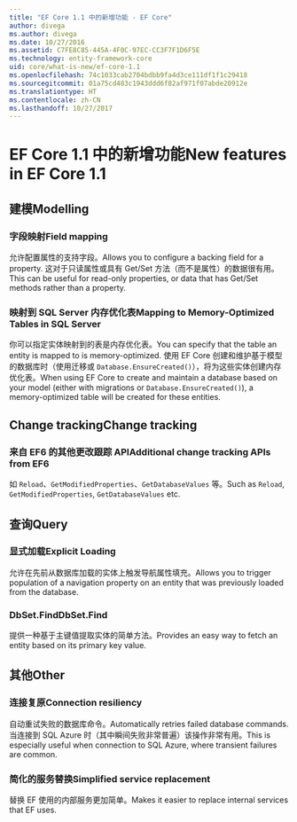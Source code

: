 ```yaml
---
title: "EF Core 1.1 中的新增功能 - EF Core"
author: divega
ms.author: divega
ms.date: 10/27/2016
ms.assetid: C7FE8C85-445A-4F0C-97EC-CC3F7F1D6F5E
ms.technology: entity-framework-core
uid: core/what-is-new/ef-core-1.1
ms.openlocfilehash: 74c1033cab2704bdbb9fa4d3ce111df1f1c29418
ms.sourcegitcommit: 01a75cd483c1943ddd6f82af971f07abde20912e
ms.translationtype: HT
ms.contentlocale: zh-CN
ms.lasthandoff: 10/27/2017
---
```

# <a name="new-features-in-ef-core-11"></a><span data-ttu-id="ecaf6-102">EF Core 1.1 中的新增功能</span><span class="sxs-lookup"><span data-stu-id="ecaf6-102">New features in EF Core 1.1</span></span>

## <a name="modelling"></a><span data-ttu-id="ecaf6-103">建模</span><span class="sxs-lookup"><span data-stu-id="ecaf6-103">Modelling</span></span>
### <a name="field-mapping"></a><span data-ttu-id="ecaf6-104">字段映射</span><span class="sxs-lookup"><span data-stu-id="ecaf6-104">Field mapping</span></span>
<span data-ttu-id="ecaf6-105">允许配置属性的支持字段。</span><span class="sxs-lookup"><span data-stu-id="ecaf6-105">Allows you to configure a backing field for a property.</span></span> <span data-ttu-id="ecaf6-106">这对于只读属性或具有 Get/Set 方法（而不是属性）的数据很有用。</span><span class="sxs-lookup"><span data-stu-id="ecaf6-106">This can be useful for read-only properties, or data that has Get/Set methods rather than a property.</span></span>
### <a name="mapping-to-memory-optimized-tables-in-sql-server"></a><span data-ttu-id="ecaf6-107">映射到 SQL Server 内存优化表</span><span class="sxs-lookup"><span data-stu-id="ecaf6-107">Mapping to Memory-Optimized Tables in SQL Server</span></span>
<span data-ttu-id="ecaf6-108">你可以指定实体映射到的表是内存优化表。</span><span class="sxs-lookup"><span data-stu-id="ecaf6-108">You can specify that the table an entity is mapped to is memory-optimized.</span></span> <span data-ttu-id="ecaf6-109">使用 EF Core 创建和维护基于模型的数据库时（使用迁移或 `Database.EnsureCreated()`），将为这些实体创建内存优化表。</span><span class="sxs-lookup"><span data-stu-id="ecaf6-109">When using EF Core to create and maintain a database based on your model (either with migrations or `Database.EnsureCreated()`), a memory-optimized table will be created for these entities.</span></span>

## <a name="change-tracking"></a><span data-ttu-id="ecaf6-110">Change tracking</span><span class="sxs-lookup"><span data-stu-id="ecaf6-110">Change tracking</span></span>
### <a name="additional-change-tracking-apis-from-ef6"></a><span data-ttu-id="ecaf6-111">来自 EF6 的其他更改跟踪 API</span><span class="sxs-lookup"><span data-stu-id="ecaf6-111">Additional change tracking APIs from EF6</span></span>
<span data-ttu-id="ecaf6-112">如 `Reload`、`GetModifiedProperties`、`GetDatabaseValues` 等。</span><span class="sxs-lookup"><span data-stu-id="ecaf6-112">Such as `Reload`, `GetModifiedProperties`, `GetDatabaseValues` etc.</span></span>

## <a name="query"></a><span data-ttu-id="ecaf6-113">查询</span><span class="sxs-lookup"><span data-stu-id="ecaf6-113">Query</span></span>
### <a name="explicit-loading"></a><span data-ttu-id="ecaf6-114">显式加载</span><span class="sxs-lookup"><span data-stu-id="ecaf6-114">Explicit Loading</span></span>
<span data-ttu-id="ecaf6-115">允许在先前从数据库加载的实体上触发导航属性填充。</span><span class="sxs-lookup"><span data-stu-id="ecaf6-115">Allows you to trigger population of a navigation property on an entity that was previously loaded from the database.</span></span>
### <a name="dbsetfind"></a><span data-ttu-id="ecaf6-116">DbSet.Find</span><span class="sxs-lookup"><span data-stu-id="ecaf6-116">DbSet.Find</span></span>
<span data-ttu-id="ecaf6-117">提供一种基于主键值提取实体的简单方法。</span><span class="sxs-lookup"><span data-stu-id="ecaf6-117">Provides an easy way to fetch an entity based on its primary key value.</span></span>

## <a name="other"></a><span data-ttu-id="ecaf6-118">其他</span><span class="sxs-lookup"><span data-stu-id="ecaf6-118">Other</span></span>
### <a name="connection-resiliency"></a><span data-ttu-id="ecaf6-119">连接复原</span><span class="sxs-lookup"><span data-stu-id="ecaf6-119">Connection resiliency</span></span>
<span data-ttu-id="ecaf6-120">自动重试失败的数据库命令。</span><span class="sxs-lookup"><span data-stu-id="ecaf6-120">Automatically retries failed database commands.</span></span> <span data-ttu-id="ecaf6-121">当连接到 SQL Azure 时（其中瞬间失败非常普遍）该操作非常有用。</span><span class="sxs-lookup"><span data-stu-id="ecaf6-121">This is especially useful when connection to SQL Azure, where transient failures are common.</span></span>
### <a name="simplified-service-replacement"></a><span data-ttu-id="ecaf6-122">简化的服务替换</span><span class="sxs-lookup"><span data-stu-id="ecaf6-122">Simplified service replacement</span></span>
<span data-ttu-id="ecaf6-123">替换 EF 使用的内部服务更加简单。</span><span class="sxs-lookup"><span data-stu-id="ecaf6-123">Makes it easier to replace internal services that EF uses.</span></span>
